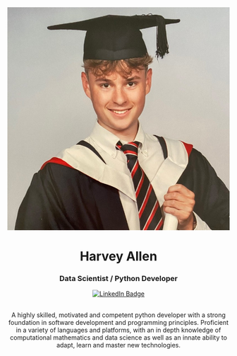 <div id="header" align="center">
    <img src="static/headshot.jpeg" alt="Headshot Photo">
    <h1>Harvey Allen</h1>
    <h3>Data Scientist / Python Developer</h3>
    <a href="https://www.linkedin.com/in/harveyallen/">
        <img src="https://img.shields.io/badge/LinkedIn-blue?style=for-the-badge&logo=linkedin&logoColor=white" alt="LinkedIn Badge"/>
    </a>
</div>
<div id="body" align="center">
    <br>
    <p>A highly skilled, motivated and competent python developer with a strong foundation in software development and programming principles. Proficient in a variety of languages and platforms, with an in depth knowledge of computational mathematics and data science as well as an innate ability to adapt, learn and master new technologies.</p>
</div>
